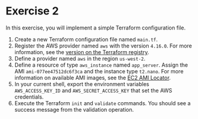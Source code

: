 # Exercise 2

In this exercise, you will implement a simple Terraform configuration file.

1. Create a new Terraform configuration file named `main.tf`.
2. Register the AWS provider named `aws` with the version `4.16.0`. For more information, see the [version on the Terraform registry](https://registry.terraform.io/providers/hashicorp/aws/4.16.0).
3. Define a provider named `aws` in the region `us-west-2`.
4. Define a resource of type `aws_instance` named `app_server`. Assign the AMI `ami-077ee47512dc6f3ca` and the instance type `t2.nano`. For more information on available AMI images, see the [EC2 AMI Locator](https://cloud-images.ubuntu.com/locator/ec2/).
5. In your current shell, export the environment variables `AWS_ACCESS_KEY_ID` and `AWS_SECRET_ACCESS_KEY` that set the AWS credentials.
6. Execute the Terraform `init` and `validate` commands. You should see a success message from the validation operation.
